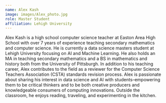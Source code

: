 ```yaml
---
name: Alex Kash
image: images/Alex_photo.jpg
role: Master Student
affiliation: Lehigh University 
---
```


Alex Kash is a high school computer science teacher at Easton Area High School with over 7 years of experience teaching secondary mathematics and computer science. He is currently a data science masters student at Lehigh University focusing on AI and Machine Learning. He also holds an MA in teaching secondary mathematics and a BS in mathematics and history both from the University of Pittsburgh. In addition to his teaching career, Alex contributes to the field as a reviewer for the Computer Science Teachers Association (CSTA) standards revision process. Alex is passionate about sharing his interest in data science and AI with students–empowering them to be critical thinkers and to be both creative producers and knowledgeable consumers of computing innovations. Outside the classroom, he enjoys reading, traveling, and experimenting in the kitchen.

